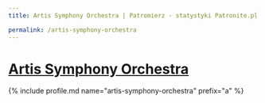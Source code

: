 ```yaml
---
title: Artis Symphony Orchestra | Patromierz - statystyki Patronite.pl

permalink: /artis-symphony-orchestra
---
```


# [Artis Symphony Orchestra](https://patronite.pl/artis-symphony-orchestra)

{% include profile.md name="artis-symphony-orchestra" prefix="a" %}
